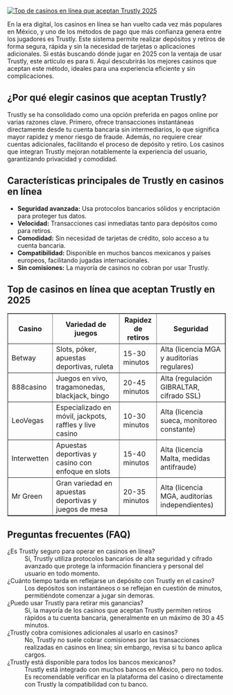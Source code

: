 [![Top de casinos en línea que aceptan Trustly 2025](https://123-caf.pages.dev/gitsignup.png)](https://vrmoo.ru/Bt82HjjY)

<p>En la era digital, los casinos en línea se han vuelto cada vez más populares en México, y uno de los métodos de pago que más confianza genera entre los jugadores es Trustly. Este sistema permite realizar depósitos y retiros de forma segura, rápida y sin la necesidad de tarjetas o aplicaciones adicionales. Si estás buscando dónde jugar en 2025 con la ventaja de usar Trustly, este artículo es para ti. Aquí descubrirás los mejores casinos que aceptan este método, ideales para una experiencia eficiente y sin complicaciones.</p>  <h2>¿Por qué elegir casinos que aceptan Trustly?</h2> <p>Trustly se ha consolidado como una opción preferida en pagos online por varias razones clave. Primero, ofrece transacciones instantáneas directamente desde tu cuenta bancaria sin intermediarios, lo que significa mayor rapidez y menor riesgo de fraude. Además, no requiere crear cuentas adicionales, facilitando el proceso de depósito y retiro. Los casinos que integran Trustly mejoran notablemente la experiencia del usuario, garantizando privacidad y comodidad.</p>  <h2>Características principales de Trustly en casinos en línea</h2> <ul>   <li><strong>Seguridad avanzada:</strong> Usa protocolos bancarios sólidos y encriptación para proteger tus datos.</li>   <li><strong>Velocidad:</strong> Transacciones casi inmediatas tanto para depósitos como para retiros.</li>   <li><strong>Comodidad:</strong> Sin necesidad de tarjetas de crédito, solo acceso a tu cuenta bancaria.</li>   <li><strong>Compatibilidad:</strong> Disponible en muchos bancos mexicanos y países europeos, facilitando jugadas internacionales.</li>   <li><strong>Sin comisiones:</strong> La mayoría de casinos no cobran por usar Trustly.</li> </ul>  <h2>Top de casinos en línea que aceptan Trustly en 2025</h2> <table border="1" cellpadding="8" cellspacing="0" style="border-collapse: collapse; width: 100%;">   <thead>     <tr>       <th>Casino</th>       <th>Variedad de juegos</th>       <th>Rapidez de retiros</th>       <th>Seguridad</th>     </tr>   </thead>   <tbody>     <tr>       <td>Betway</td>       <td>Slots, póker, apuestas deportivas, ruleta</td>       <td>15-30 minutos</td>       <td>Alta (licencia MGA y auditorías regulares)</td>     </tr>     <tr>       <td>888casino</td>       <td>Juegos en vivo, tragamonedas, blackjack, bingo</td>       <td>20-45 minutos</td>       <td>Alta (regulación GIBRALTAR, cifrado SSL)</td>     </tr>     <tr>       <td>LeoVegas</td>       <td>Especializado en móvil, jackpots, raffles y live casino</td>       <td>10-30 minutos</td>       <td>Alta (licencia sueca, monitoreo constante)</td>     </tr>     <tr>       <td>Interwetten</td>       <td>Apuestas deportivas y casino con enfoque en slots</td>       <td>15-40 minutos</td>       <td>Alta (licencia Malta, medidas antifraude)</td>     </tr>     <tr>       <td>Mr Green</td>       <td>Gran variedad en apuestas deportivas y juegos de mesa</td>       <td>20-35 minutos</td>       <td>Alta (licencia MGA, auditorías independientes)</td>     </tr>   </tbody> </table>  <h2>Preguntas frecuentes (FAQ)</h2> <dl>   <dt>¿Es Trustly seguro para operar en casinos en línea?</dt>   <dd>Sí, Trustly utiliza protocolos bancarios de alta seguridad y cifrado avanzado que protege la información financiera y personal del usuario en todo momento.</dd>    <dt>¿Cuánto tiempo tarda en reflejarse un depósito con Trustly en el casino?</dt>   <dd>Los depósitos son instantáneos o se reflejan en cuestión de minutos, permitiéndote comenzar a jugar sin demoras.</dd>    <dt>¿Puedo usar Trustly para retirar mis ganancias?</dt>   <dd>Sí, la mayoría de los casinos que aceptan Trustly permiten retiros rápidos a tu cuenta bancaria, generalmente en un máximo de 30 a 45 minutos.</dd>    <dt>¿Trustly cobra comisiones adicionales al usarlo en casinos?</dt>   <dd>No, Trustly no suele cobrar comisiones por las transacciones realizadas en casinos en línea; sin embargo, revisa si tu banco aplica cargos.</dd>    <dt>¿Trustly está disponible para todos los bancos mexicanos?</dt>   <dd>Trustly está integrado con muchos bancos en México, pero no todos. Es recomendable verificar en la plataforma del casino o directamente con Trustly la compatibilidad con tu banco.</dd> </dl>
